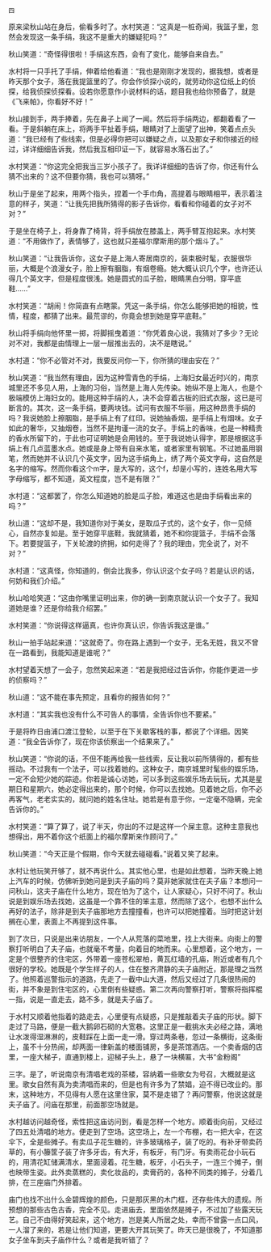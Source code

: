     四 

   原来梁秋山站在身后，偷看多时了。水村笑道：“这真是一桩奇闻，我篮子里，忽然会发现这一条手绢，我这不是重大的嫌疑犯吗？”

   秋山笑道：“奇怪得很啦！手绢这东西，会有了变化，能够自来自去。”

   水村将一只手托了手绢，伸着给他看道：“我也是刚刚才发现的，据我想，或者是昨天那个女子，落在我提篮里的了。你会作侦探小说的，就劳动你这位纸上的侦探，给我侦探侦探看。设若你愿意作小说材料的话，题目我也给你预备了，就是《飞来帕》，你看好不好！”

   秋山接到手，两手捧着，先在鼻子上闻了一闻。然后将手绢两边，都翻着看了一看。于是斜躺在床上，将两手平扯着手绢，眼睛对了上面望了出神，笑着点点头道：“我已经有了些线索，但是必得你把可以嫌疑之点，以及那女子和你接近的经过，详详细细告诉我，然后我互相印证一下，就容易水落石出了。”

   水村笑道：“你这完全把我当三岁小孩子了。我详详细细的告诉了你，你还有什么猜不出来的？这不但要你猜，我也可以猜呀。”

   秋山于是坐了起来，用两个指头，捏着一个手巾角，高提着与眼睛相平，表示着注意的样子，笑道：“让我先把我所猜得的影子告诉你，看看和你碰着的女子对不对？”

   于是坐在椅子上，将身靠了椅背，将手绢放在膝盖上，两手臂互抱起来。水村笑道：“不用做作了，表情够了，这也就只差福尔摩斯用的那个烟斗了。”

   秋山笑道：“让我告诉你，这女子是上海人寄居南京的，装束极时髦，衣服很华丽，大概是个浪漫女子，脸上擦有胭脂，有烟卷瘾。她大概认识几个字，也许还认得几个英文字，但是程度很浅。她是圆式的瓜子脸，眼睛黑白分明，穿平底鞋……”

   水村笑道：“胡闹！你简直有点瞎蒙。凭这一条手绢，你怎么能够把她的相貌，性情，程度，都猜了出来。最荒谬的，你竟会想到她是穿平底鞋。”

   秋山将手绢向他怀里一掷，将脚摇曳着道：“你凭着良心说，我猜对了多少？无论对不对，我都是由情理上一层一层推出去的，决不是瞎说。”

   水村道：“你不必管对不对，我要反问你一下，你所猜的理由安在？”

   秋山笑道：“我当然有理由，因为这种雪青色的手绢，上海妇女最近时兴的，南京城里还不多见人用，上海的习俗，当然是上海人先传染。她纵不是上海人，也是个极端模仿上海妇女的。能用这种手绢的人，决不会穿着古板的旧式衣服，这已是可断言的。其次，这一条手绢，要两块钱。试问有衣服不华丽，用这种昂贵手绢的吗？我说她脸上擦胭脂，是手绢上有了红印。说她抽香烟，是手绢上有烟味。女子如此的奢华，又抽烟卷，当然不是拘谨一流的女子。手绢上的香味，也是一种精贵的香水所留下的，于此也可证明她是会用钱的。至于我说她认得字，那是根据这手绢上有几点蓝墨水点。她或是身上带有自来水笔，或者家里有钢笔。不过她虽用钢笔，然而她并不认识几个英文字，因为这手绢角上，绣了两个英文字母，这自然是名字的缩写。然而你看这个m字，是大写的，这个f，却是小写的，连姓名用大写字母缩写，都不知道，英文程度，岂不是有限？”

   水村道：“这都罢了，你怎么知道她的脸是瓜子脸，难道这也是由手绢看出来的吗？”

   秋山道：“这却不是，我知道你对于美女，是取瓜子式的，这个女子，你一见倾心，自然亦复如是。至于她穿平底鞋，我就猜着，她不和你提篮子，手绢不会落下。若要提篮子，下关轮渡的挤拥，如何走得了？我的理由，完全说了，对不对？”

   水村道：“这真怪，你知道的，倒会比我多，你认识这个女子吗？若是认识的话，何妨和我们介绍。”

   秋山哈哈笑道：“这由你嘴里证明出来，你的确一到南京就认识一个女子了。我知道她是谁？还是你给我介绍罢。”

   水村笑道：“你说得这样逼真，也许你真认识，你告诉我这是谁。”

   秋山一拍手站起来道：“这就奇了。你在路上遇到一个女子，无名无姓，我又不曾在一路看到，我能知道是谁呢？”

   水村望着天想了一会子，忽然笑起来道：“若是我把经过告诉你，你能作更进一步的侦察吗？”

   秋山道：“这不能在事先预定，且看你的报告如何？”

   水村道：“其实我也没有什么不可告人的事情，全告诉你也不要紧。”

   于是将昨日由浦口渡江登轮，以至于在下关歇客栈的事，都说了个详细。因笑道：“我全告诉你了，现在你该侦察出一个结果来了。”

   秋山笑道：“你说的话，不但不能再给我一些线索，反让我以前所猜得的，都有些摇动。不过我有一个法子，可以找着她的。这种女子，南京城里时髦些的娱乐场，一定不会短少她的踪迹。你若是诚心访她，可以多到这些娱乐场去玩玩，尤其是星期日和星期六，她必定得出来的，那个时候，你可以去找她。见着她之后，你不必再客气，老老实实的，就问她的姓名住址。她若是有意于你，一定毫不隐瞒，完全告诉你的。”

   水村笑道：“算了算了，说了半天，你出的不过是这样一个屎主意。这种主意我也想得出，用不着你这个纸面上的福尔摩斯来作顾问了。”

   秋山笑道：“今天正是个假期，你今天就去碰碰看。”说着又笑了起来。

   水村让他玩笑开够了，就不再说什么。其实他心里，也是如此想着，当昨天晚上她上汽车的时候，仿佛听到她问是到夫子庙的吗？莫非她家就住在夫子庙？本想问一问秋山，这夫子庙在什么地方，现在怕为了这个，让人家疑心，只好不问了。秋山说是到娱乐场去找她，这虽是一个靠不住的笨主意，然而除了这个，也想不出什么再好的法子，除非是到夫子庙那地方去撞撞看，也许可以把她撞着。当时把这计划搁在心里，表面上不再提到这件事。

   到了次日，只说是出来访朋友，一个人从荒落的菜地里，找上大街来。向街上的警察打听明白了夫子庙，也就毫不考量，向着目的地而来。心里想着，这个地方，一定是个很整齐的住宅区，外带着一座苍松翠柏，黄瓦红墙的孔庙，附近或者有几个很好的学校。她既是个学生样子的人，住在整齐肃静的夫子庙附近，那是理之当然了。他照着巡警指示的道路，先走了一截中山大道，然后又经过了几条很热闹的街，并不象是到住宅区的，心里倒有些疑惑。第二次再向警察打听，警察将指挥棍一指，说是一直走去，路不多，就是夫子庙了。

   于水村又顺着他指着的路走去，心里便有点疑惑，只是推敲着夫子庙的形状。脚下走过了马路，便是一截大鹅卵石砌的大宽巷。这里正是一截挑水夫必经之路，满地让水泼得湿淋淋的，皮鞋踩在上面一走一滑。穿过两条巷，忽过一条横街，这条街上，虽不十分热闹，却两面一律新盖的楼面铺房，多是茶馆酒店。一个卖香烟的店里，一座大梯子，直通到楼上，迎梯子头上，悬了一块横匾，大书“金粉阁”

   三字。是了，听说南京有清唱老戏的茶楼，容纳着一些歌女为号召，大概就是这里。歌女自然有真为卖清唱而来的，但是也有许多为了禁娼，迫不得已改业的。那末，这种地方，不见得有人愿在这里住家，莫不是走错了？再问警察，他说这就是夫子庙了。问庙在那里，前面那空场就是。

   水村越访问越奇怪，索性把这庙访问到，看是怎样一个地方。顺着街向前，又经过了四五处清唱的地方。便走到了空场。这空场上，左一个布棚，右一把大伞，在这伞下，全是些摊子。有卖瓜子花生糖的，许多玻璃格子，装了吃的。有补牙带卖药草的，有小籐筐子装了许多牙齿，有大牙，有板牙，有门牙。有卖雨花台小玩石的，用清花缸储满清水，里面浸着。花生糖，板牙，小石头子，一连三个摊子，倒也映带生姿。此外卖蒸糕的，卖化妆品的，卖膏药的，各种不同类的摊子，分着几排，在三座庙门外排着。

   庙门也找不出什么金碧辉煌的颜色，只是那灰黑的木门框，还存些伟大的遗规。所预想的那些古色古香，完全不见。走进庙去，里面依然是摊子，不过加了些露天玩艺。自己不由得好笑起来，这个地方，岂是美人所居之处，幸而不曾露一点口风，一人溜了来的，若是让他们知道，更要大开其玩笑了。昨天已是很晚了，不知道那女子坐车到夫子庙作什么？或者是我听错了？

